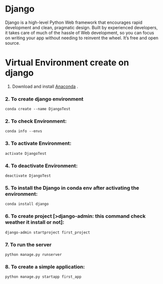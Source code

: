 # Django
Django is a high-level Python Web framework that encourages rapid development and clean, pragmatic design. Built by experienced developers, it takes care of much of the hassle of Web development, so you can focus on writing your app without needing to reinvent the wheel. It’s free and open source.


# Virtual Environment create on django

1. Download and install [Anaconda](https://www.anaconda.com/download/) .

### 2. To create django environment 

```conda create --name DjangoTest```


### 2.	To check Environment:

```conda info --envs```

### 3.	To activate Environment:
```activate DjangoTest```

### 4.	To deactivate Environment:
```deactivate DjangoTest```

### 5.	To install the Django in conda env after activating the environment:
```conda install django```

### 6.	To create project [>django-admin: this command check weather it install or not]:

```django-admin startproject first_project```


### 7.	To run the server
```python manage.py runserver```

### 8.	To create a simple application:
```python manage.py startapp first_app```
